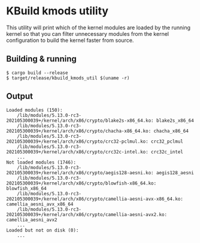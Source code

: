# KBuild kmods utility

This utility will print which of the kernel modules are loaded by the running kernel so that you can filter unnecessary modules from the kernel configuration to build the kernel faster from source.

## Building & running
    $ cargo build --release
    $ target/release/kbuild_kmods_util $(uname -r)
    
## Output
    Loaded modules (150):
        /lib/modules/5.13.0-rc3-202105300039+/kernel/arch/x86/crypto/blake2s-x86_64.ko: blake2s_x86_64
        /lib/modules/5.13.0-rc3-202105300039+/kernel/arch/x86/crypto/chacha-x86_64.ko: chacha_x86_64
        /lib/modules/5.13.0-rc3-202105300039+/kernel/arch/x86/crypto/crc32-pclmul.ko: crc32_pclmul
        /lib/modules/5.13.0-rc3-202105300039+/kernel/arch/x86/crypto/crc32c-intel.ko: crc32c_intel
        ...
    Not loaded modules (1746):
        /lib/modules/5.13.0-rc3-202105300039+/kernel/arch/x86/crypto/aegis128-aesni.ko: aegis128_aesni
        /lib/modules/5.13.0-rc3-202105300039+/kernel/arch/x86/crypto/blowfish-x86_64.ko: blowfish_x86_64
        /lib/modules/5.13.0-rc3-202105300039+/kernel/arch/x86/crypto/camellia-aesni-avx-x86_64.ko: camellia_aesni_avx_x86_64
        /lib/modules/5.13.0-rc3-202105300039+/kernel/arch/x86/crypto/camellia-aesni-avx2.ko: camellia_aesni_avx2
        ...
    Loaded but not on disk (0):
        ...

